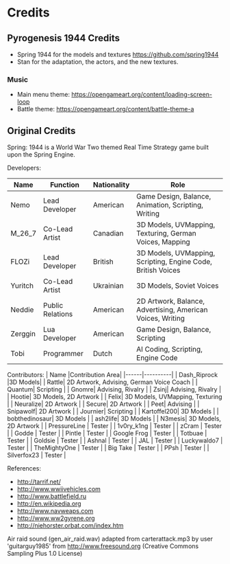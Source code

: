 # Credits

## Pyrogenesis 1944 Credits

- Spring 1944 for the models and textures https://github.com/spring1944
- Stan for the adaptation, the actors, and the new textures.

### Music

- Main menu theme: https://opengameart.org/content/loading-screen-loop
- Battle theme: https://opengameart.org/content/battle-theme-a

## Original Credits

Spring: 1944 is a World War Two themed Real Time Strategy game built upon the Spring Engine.

Developers:

| Name | Function | Nationality | Role |
|------|----------|-------------|------|
|Nemo| Lead Developer| American|Game Design, Balance, Animation, Scripting, Writing|
|M_26_7 | Co-Lead Artist| Canadian|3D Models, UVMapping, Texturing, German Voices, Mapping |
|FLOZi| Lead Developer| British|3D Models, UVMapping, Scripting, Engine Code, British Voices |
|Yuritch|Co-Lead Artist|Ukrainian|3D Models, Soviet Voices|
|Neddie|Public Relations| American|2D Artwork, Balance, Advertising, American Voices, Writing |
|Zerggin|Lua Developer| American |Game Design, Balance, Scripting
|Tobi | Programmer | Dutch |AI Coding, Scripting, Engine Code

Contributors:
| Name |Contribution Area|
|------|----------|
| Dash_Riprock |3D Models|
| Rattle| 2D Artwork, Advising, German Voice Coach |
| Quantum| Scripting |
| Gnomre| Advising, Rivalry |
| Zsinj| Advising, Rivalry |
| Hootie| 3D Models, 2D Artwork |
| Felix| 3D Models, UVMapping, Texturing |
| Neuralize| 2D Artwork |
| Secure| 2D Artwork |
| Peet| Advising |
| Snipawolf| 2D Artwork |
| Journier| Scripting |
| Kartoffel200| 3D Models |
| bobthedinosaur| 3D Models |
| ash2life| 3D Models |
| N3mesis| 3D Models, 2D Artwork |
| PressureLine | Tester |
| 1v0ry_k1ng | Tester |
| zCram | Tester |
| Godde | Tester |
| Pintle | Tester |
| Google Frog | Tester |
| Totbuae | Tester |
| Goldsie | Tester |
| Ashnal | Tester |
| JAL | Tester |
| Luckywaldo7 | Tester |
| TheMightyOne | Tester |
| Big Take | Tester |
| PPsh | Tester |
| Silverfox23 | Tester |

References:
- http://tarrif.net/
- http://www.wwiivehicles.com
- http://www.battlefield.ru
- http://en.wikipedia.org
- http://www.navweaps.com
- http://www.ww2gyrene.org
- http://niehorster.orbat.com/index.htm

Air raid sound (gen_air_raid.wav) adapted from carterattack.mp3 by user 'guitarguy1985' from http://www.freesound.org (Creative Commons Sampling Plus 1.0 License)
